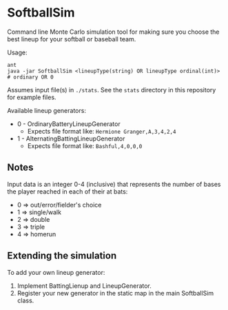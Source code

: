 # SoftballSim
Command line Monte Carlo simulation tool for making sure you choose the best lineup for your 
softball or baseball team.

Usage:
```
ant
java -jar SoftballSim <lineupType(string) OR lineupType ordinal(int)> # ordinary OR 0
```

Assumes input file(s) in `./stats`. See the `stats` directory in this repository for example files.

Available lineup generators:
*  0 - OrdinaryBatteryLineupGenerator
   *  Expects file format like: `Hermione Granger,A,3,4,2,4`
*  1 - AlternatingBattingLineupGenerator
   *  Expects file format like: `Bashful,4,0,0,0` 
		
## Notes

Input data is an integer 0-4 (inclusive) that represents the number of bases the player reached in each of their at bats:
*  0 => out/error/fielder's choice
*  1 => single/walk
*  2 => double
*  3 => triple
*  4 => homerun
		
## Extending the simulation
To add your own lineup generator:
1. Implement BattingLienup and LineupGenerator.
1. Register your new generator in the static map in the main SoftballSim class.
		
